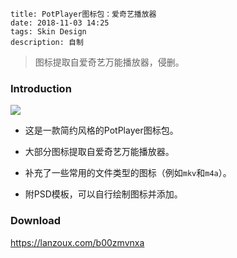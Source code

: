 ```
title: PotPlayer图标包：爱奇艺播放器
date: 2018-11-03 14:25
tags: Skin Design
description: 自制
```

> 图标提取自爱奇艺万能播放器，侵删。

### Introduction

<img src="/res/20181103-1425-001.webp" class="no-border">

* 这是一款简约风格的PotPlayer图标包。

* 大部分图标提取自爱奇艺万能播放器。

* 补充了一些常用的文件类型的图标（例如`mkv`和`m4a`）。

* 附PSD模板，可以自行绘制图标并添加。

### Download

<https://lanzoux.com/b00zmvnxa>
